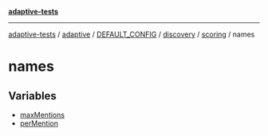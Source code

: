 [**adaptive-tests**](../../../../../../../../../README.md)

***

[adaptive-tests](../../../../../../../../../README.md) / [adaptive](../../../../../../../../README.md) / [DEFAULT\_CONFIG](../../../../../../README.md) / [discovery](../../../../README.md) / [scoring](../../README.md) / names

# names

## Variables

- [maxMentions](variables/maxMentions.md)
- [perMention](variables/perMention.md)
